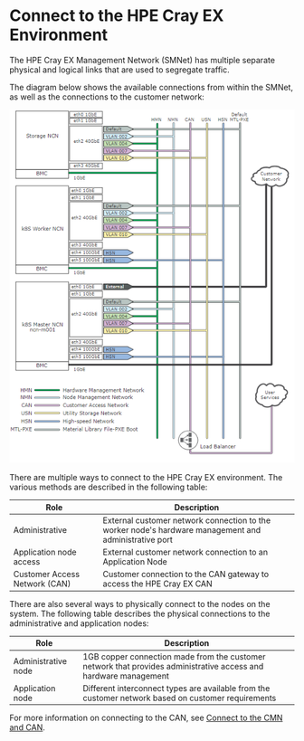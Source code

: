 # Connect to the HPE Cray EX Environment

The HPE Cray EX Management Network \(SMNet\) has multiple separate physical and logical links that are used to segregate traffic.

The diagram below shows the available connections from within the SMNet, as well as the connections to the customer network:

![Management NCN Interfaces and VLANs](../../img/operations/Management_NCN_Interfaces_and_VLANs.png "Management NCN Interfaces and VLANs")

There are multiple ways to connect to the HPE Cray EX environment. The various methods are described in the following table:

| Role                            | Description                                                                                           |
|---------------------------------|-------------------------------------------------------------------------------------------------------|
| Administrative                  | External customer network connection to the worker node's hardware management and administrative port |
| Application node access         | External customer network connection to an Application Node                                           |
| Customer Access Network \(CAN\) | Customer connection to the CAN gateway to access the HPE Cray EX CAN                                  |

There are also several ways to physically connect to the nodes on the system. The following table describes the physical connections to the administrative and application nodes:

| Role                | Description                                                                                                      |
|---------------------|------------------------------------------------------------------------------------------------------------------|
| Administrative node | 1GB copper connection made from the customer network that provides administrative access and hardware management |
| Application node    | Different interconnect types are available from the customer network based on customer requirements              |

For more information on connecting to the CAN, see [Connect to the CMN and CAN](customer_accessible_networks/Connect_to_the_CMN_CAN.md).
